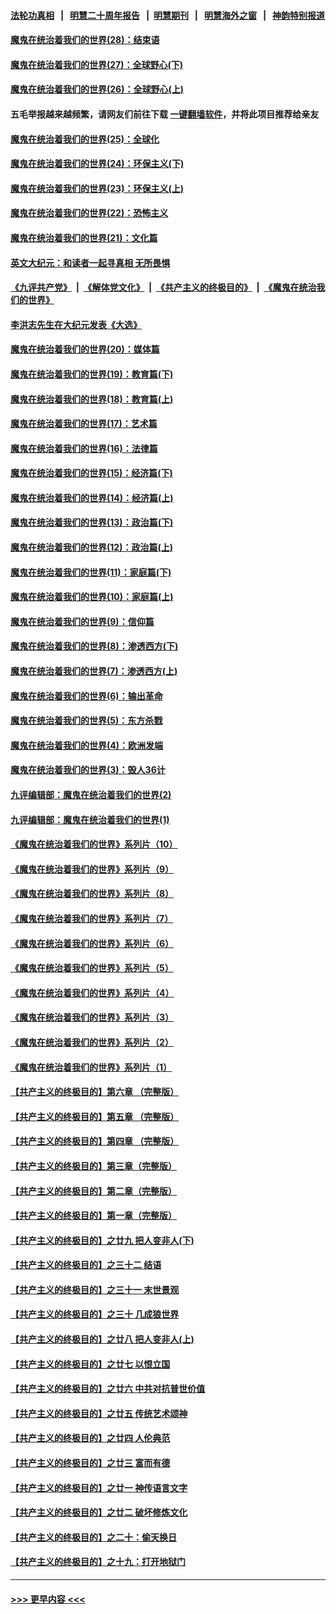 #### [法轮功真相](https://github.com/gfw-breaker/truth/blob/master/README.md?t=0) &nbsp;&nbsp;|&nbsp;&nbsp; [明慧二十周年报告](https://github.com/gfw-breaker/mh-reports/blob/master/README.md?t=0) &nbsp;&nbsp;|&nbsp;&nbsp;[明慧期刊](https://github.com/gfw-breaker/mh-qikan) &nbsp;&nbsp;|&nbsp;&nbsp; [明慧海外之窗](https://github.com/gfw-breaker/mh-news/blob/master/README.md?t=0) &nbsp;&nbsp;|&nbsp;&nbsp; [神韵特别报道](https://github.com/gfw-breaker/mh-news/blob/master/shenyun.md?t=0)
#### [魔鬼在统治着我们的世界(28)：结束语](../pages/nsc422/n10936246.md?t=06181252) 
#### [魔鬼在统治着我们的世界(27)：全球野心(下)](../pages/nsc422/n10928319.md?t=06181252) 
#### [魔鬼在统治着我们的世界(26)：全球野心(上)](../pages/nsc422/n10900318.md?t=06181252) 
#### 五毛举报越来越频繁，请网友们前往下载 [一键翻墙软件](https://github.com/gfw-breaker/ssr-accounts)，并将此项目推荐给亲友
#### [魔鬼在统治着我们的世界(25)：全球化](../pages/nsc422/n10788205.md?t=06181252) 
#### [魔鬼在统治着我们的世界(24)：环保主义(下)](../pages/nsc422/n10695307.md?t=06181252) 
#### [魔鬼在统治着我们的世界(23)：环保主义(上)](../pages/nsc422/n10688613.md?t=06181252) 
#### [魔鬼在统治着我们的世界(22)：恐怖主义](../pages/nsc422/n10614727.md?t=06181252) 
#### [魔鬼在统治着我们的世界(21)：文化篇](../pages/nsc422/n10597706.md?t=06181252) 
#### [英文大纪元：和读者一起寻真相 无所畏惧](../pages/nsc422/n12542027.md?t=06181252) 
#### [《九评共产党》](https://github.com/begood0513/9ping.md/blob/master/README.md) &nbsp;|&nbsp; [《解体党文化》](../../../../jtdwh.md/blob/master/README.md)  &nbsp;|&nbsp; [《共产主义的终极目的》](../../../../gczydzjmd.md/blob/master/README.md) &nbsp;|&nbsp; [《魔鬼在统治我们的世界》](../../../../mgztzwmdsj.md/blob/master/README.md) 
#### [李洪志先生在大纪元发表《大选》](../pages/nsc422/n12534746.md?t=06181252) 
#### [魔鬼在统治着我们的世界(20)：媒体篇](../pages/nsc422/n10586579.md?t=06181252) 
#### [魔鬼在统治着我们的世界(19)：教育篇(下)](../pages/nsc422/n10564808.md?t=06181252) 
#### [魔鬼在统治着我们的世界(18)：教育篇(上)](../pages/nsc422/n10526970.md?t=06181252) 
#### [魔鬼在统治着我们的世界(17)：艺术篇](../pages/nsc422/n10499093.md?t=06181252) 
#### [魔鬼在统治着我们的世界(16)：法律篇](../pages/nsc422/n10485969.md?t=06181252) 
#### [魔鬼在统治着我们的世界(15)：经济篇(下)](../pages/nsc422/n10469975.md?t=06181252) 
#### [魔鬼在统治着我们的世界(14)：经济篇(上)](../pages/nsc422/n10457370.md?t=06181252) 
#### [魔鬼在统治着我们的世界(13)：政治篇(下)](../pages/nsc422/n10448270.md?t=06181252) 
#### [魔鬼在统治着我们的世界(12)：政治篇(上)](../pages/nsc422/n10444576.md?t=06181252) 
#### [魔鬼在统治着我们的世界(11)：家庭篇(下)](../pages/nsc422/n10440961.md?t=06181252) 
#### [魔鬼在统治着我们的世界(10)：家庭篇(上)](../pages/nsc422/n10435448.md?t=06181252) 
#### [魔鬼在统治着我们的世界(9)：信仰篇](../pages/nsc422/n10432159.md?t=06181252) 
#### [魔鬼在统治着我们的世界(8)：渗透西方(下)](../pages/nsc422/n10429603.md?t=06181252) 
#### [魔鬼在统治着我们的世界(7)：渗透西方(上)](../pages/nsc422/n10426013.md?t=06181252) 
#### [魔鬼在统治着我们的世界(6)：输出革命](../pages/nsc422/n10421536.md?t=06181252) 
#### [魔鬼在统治着我们的世界(5)：东方杀戮](../pages/nsc422/n10417707.md?t=06181252) 
#### [魔鬼在统治着我们的世界(4)：欧洲发端](../pages/nsc422/n10414890.md?t=06181252) 
#### [魔鬼在统治着我们的世界(3)：毁人36计](../pages/nsc422/n10411583.md?t=06181252) 
#### [九评编辑部：魔鬼在统治着我们的世界(2)](../pages/nsc422/n10410036.md?t=06181252) 
#### [九评编辑部：魔鬼在统治着我们的世界(1)](../pages/nsc422/n10406825.md?t=06181252) 
#### [《魔鬼在统治着我们的世界》系列片（10）](../pages/nsc422/n12292670.md?t=06181252) 
#### [《魔鬼在统治着我们的世界》系列片（9）](../pages/nsc422/n12290859.md?t=06181252) 
#### [《魔鬼在统治着我们的世界》系列片（8）](../pages/nsc422/n12287445.md?t=06181252) 
#### [《魔鬼在统治着我们的世界》系列片（7）](../pages/nsc422/n12283425.md?t=06181252) 
#### [《魔鬼在统治着我们的世界》系列片（6）](../pages/nsc422/n12282314.md?t=06181252) 
#### [《魔鬼在统治着我们的世界》系列片（5）](../pages/nsc422/n12281419.md?t=06181252) 
#### [《魔鬼在统治着我们的世界》系列片（4）](../pages/nsc422/n12274024.md?t=06181252) 
#### [《魔鬼在统治着我们的世界》系列片（3）](../pages/nsc422/n12271322.md?t=06181252) 
#### [《魔鬼在统治着我们的世界》系列片（2）](../pages/nsc422/n12269049.md?t=06181252) 
#### [《魔鬼在统治着我们的世界》系列片（1）](../pages/nsc422/n12267575.md?t=06181252) 
#### [【共产主义的终极目的】第六章 （完整版）](../pages/nsc422/n11428913.md?t=06181252) 
#### [【共产主义的终极目的】第五章 （完整版）](../pages/nsc422/n11428912.md?t=06181252) 
#### [【共产主义的终极目的】第四章 （完整版）](../pages/nsc422/n11428907.md?t=06181252) 
#### [【共产主义的终极目的】第三章（完整版）](../pages/nsc422/n11428848.md?t=06181252) 
#### [【共产主义的终极目的】第二章（完整版）](../pages/nsc422/n11428831.md?t=06181252) 
#### [【共产主义的终极目的】第一章（完整版）](../pages/nsc422/n11417651.md?t=06181252) 
#### [【共产主义的终极目的】之廿九 把人变非人(下)](../pages/nsc422/n11344140.md?t=06181252) 
#### [【共产主义的终极目的】之三十二 结语](../pages/nsc422/n11360535.md?t=06181252) 
#### [【共产主义的终极目的】之三十一 末世景观](../pages/nsc422/n11351129.md?t=06181252) 
#### [【共产主义的终极目的】之三十 几成狼世界](../pages/nsc422/n11348280.md?t=06181252) 
#### [【共产主义的终极目的】之廿八 把人变非人(上)](../pages/nsc422/n11340492.md?t=06181252) 
#### [【共产主义的终极目的】之廿七 以恨立国](../pages/nsc422/n11336944.md?t=06181252) 
#### [【共产主义的终极目的】之廿六 中共对抗普世价值](../pages/nsc422/n11324785.md?t=06181252) 
#### [【共产主义的终极目的】之廿五 传统艺术颂神](../pages/nsc422/n11296396.md?t=06181252) 
#### [【共产主义的终极目的】之廿四 人伦典范](../pages/nsc422/n11296397.md?t=06181252) 
#### [【共产主义的终极目的】之廿三 富而有德](../pages/nsc422/n11283598.md?t=06181252) 
#### [【共产主义的终极目的】之廿一 神传语言文字](../pages/nsc422/n11263265.md?t=06181252) 
#### [【共产主义的终极目的】之廿二 破坏修炼文化](../pages/nsc422/n11245728.md?t=06181252) 
#### [【共产主义的终极目的】之二十：偷天换日](../pages/nsc422/n11238846.md?t=06181252) 
#### [【共产主义的终极目的】之十九：打开地狱门](../pages/nsc422/n11206376.md?t=06181252) 

----
#### [ >>> 更早内容 <<< ](../indexes/nsc422-earlier.md)
